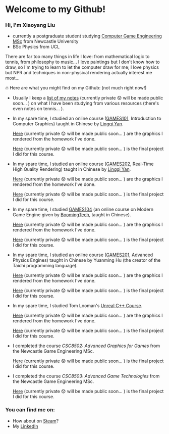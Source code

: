 # Welcome to my Github!

### Hi, I'm Xiaoyang Liu

- currently a postgraduate student studying [Computer Game Engineering MSc](https://www.ncl.ac.uk/postgraduate/degrees/5152f/) from Newcastle University
- BSc Physics from UCL

There are far too many things in life I love: from mathematical logic to tennis, from philosophy to music... I love paintings but I don't know how to draw, so I'm trying to learn to let the computer draw for me; I love physics but NPR and techniques in non-physical rendering actually interest me most...

🔥 Here are what you might find on my Github: (not much right now!)

- Usually I keep a [list of my notes](https://github.com/IQ404/Notes/blob/main/README.md) (currently private 😟 will be made public soon... ) on what I have been studying from various resources (there's even notes on tennis... ).

- In my spare time, I studied an online course ([GAMES101](https://sites.cs.ucsb.edu/~lingqi/teaching/games101.html), Introduction to Computer Graphics) taught in Chinese by [Lingqi Yan](https://sites.cs.ucsb.edu/~lingqi/).
  
  [Here](https://github.com/IQ404/GAMES101-works/blob/main/README.md) (currently private 😟 will be made public soon... ) are the graphics I rendered from the homework I've done.
  
  [Here]() (currently private 😟 will be made public soon... ) is the final project I did for this course.

- In my spare time, I studied an online course ([GAMES202](https://sites.cs.ucsb.edu/~lingqi/teaching/games202.html), Real-Time High Quality Rendering) taught in Chinese by [Lingqi Yan](https://sites.cs.ucsb.edu/~lingqi/).
  
  [Here]() (currently private 😟 will be made public soon... ) are the graphics I rendered from the homework I've done.
  
  [Here]() (currently private 😟 will be made public soon... ) is the final project I did for this course.

- In my spare time, I studied [GAMES104](http://games-cn.org/games104/) (an online course on Modern Game Engine given by [BoomingTech](http://www.boomingtech.com), taught in Chinese).
  
  [Here]() (currently private 😟 will be made public soon... ) are the graphics I rendered from the homework I've done.
  
  [Here]() (currently private 😟 will be made public soon... ) is the final project I did for this course.

- In my spare time, I studied an online course ([GAMES201](http://games-cn.org/games201/), Advanced Physics Engines) taught in Chinese by Yuanming Hu (the creator of 
the Taichi programming language).

  [Here]() (currently private 😟 will be made public soon... ) are the graphics I rendered from the homework I've done.
  
  [Here]() (currently private 😟 will be made public soon... ) is the final project I did for this course.

- In my spare time, I studied Tom Looman's [Unreal C++ Course](https://courses.tomlooman.com/p/unrealengine-cpp?coupon_code=COMMUNITY15).
  
  [Here]() (currently private 😟 will be made public soon... ) are the graphics I rendered from the homework I've done.
  
  [Here]() (currently private 😟 will be made public soon... ) is the final project I did for this course.

- I completed the course *CSC8502: Advanced Graphics for Games* from the Newcastle Game Engineering MSc.
  
  [Here]() (currently private 😟 will be made public soon... ) is the final project I did for this course.

- I completed the course *CSC8503: Advanced Game Technologies* from the Newcastle Game Engineering MSc.
  
  [Here]() (currently private 😟 will be made public soon... ) is the final project I did for this course.

### You can find me on:

- How about on [Steam](https://steamcommunity.com/id/iq404/)?
- My [LinkedIn](linkedin.com/in/xiaoyang-liu-642b74aa)

<!--
**IQ404/IQ404** is a ✨ _special_ ✨ repository because its `README.md` (this file) appears on your GitHub profile.

Here are some ideas to get you started:

- 🔭 I’m currently working on ...
- 🌱 I’m currently learning ...
- 👯 I’m looking to collaborate on ...
- 🤔 I’m looking for help with ...
- 💬 Ask me about ...
- 📫 How to reach me: ...
- 😄 Pronouns: ...
- ⚡ Fun fact: ...
-->
